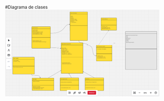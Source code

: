 #Diagrama de clases
![diagrama de clases](https://raw.githubusercontent.com/ErikaDUARTEm/03-refactorizacion/refs/heads/main/src/main/java/org/example/booking/entities/assets/img/diagrama-clases.png)
